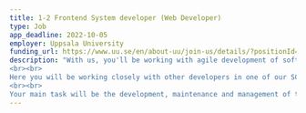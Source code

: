 ```yaml
---
title: 1-2 Frontend System developer (Web Developer)
type: Job
app_deadline: 2022-10-05
employer: Uppsala University
funding_url: https://www.uu.se/en/about-uu/join-us/details/?positionId=541269
description: "With us, you'll be working with agile development of software solutions and with user interfaces unique to the field of bioinformatics.  In this role, you will be responsible for the initial and continued development of web frontends. Your work will be creative and include supporting researchers with innovative solutions.
<br><br>
Here you will be working closely with other developers in one of our SCRUM teams. The work is both local and international. You will also be in contact with researchers and other experts in bioinformatics. We offer a pleasant and dynamic work environment with room for collaborations and independent projects. Furthermore, we value the exchange of knowledge and we offer time for you to further your own skill development.
<br><br>
Your main task will be the development, maintenance and management of the internal and external web systems of NBIS, as well as resolving incoming inquiries from various research groups. You will also participate in contacts with both internal and external users, teach, and contribute to the development of specification of requirements, MVP, estimation of time required, testing, and documentation.  In addition, you will be driving the development of guidelines and frameworks for frontend development in NBIS"
---
```

